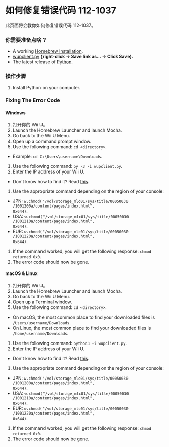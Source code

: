# 如何修复错误代码 112-1037

此页面将会教你如何修复错误代码 112-1037。

### 你需要准备点啥？

- A working [Homebrew Installation](introduction).
- [wupclient.py](https://raw.githubusercontent.com/Elpunical/mocha/master/ios_mcp/wupclient.py) **(right-click -> Save link as... -> Click Save).**
- The latest release of [Python](https://www.python.org/downloads/).

### 操作步骤

1. Install Python on your computer.

### Fixing The Error Code

<!-- tabs:start -->

#### **Windows**

1. 打开你的 Wii U。
1. Launch the Homebrew Launcher and launch Mocha.
1. Go back to the Wii U Menu.
1. Open up a command prompt window.
1. Use the following command: `cd <directory>`.
  - Example: <code>cd C:\Users\username<wbr>\Downloads</code>.
1. Use the following command: `py -3 -i wupclient.py`.
1. Enter the IP address of your Wii U.
 - Don't know how to find it? Read [this](find-wiiu-ip-address).
1. Use the appropriate command depending on the region of your console:
 - JPN: <code>w.chmod("/vol<wbr>/storage_mlc01<wbr>/sys/title/00050030<wbr>/1001200a/content<wbr>/pages<wbr>/index.html", 0x644)</code>.
 - USA: <code>w.chmod("/vol<wbr>/storage_mlc01<wbr>/sys/title/00050030<wbr>/1001210a/content<wbr>/pages<wbr>/index.html", 0x644)</code>.
 - EUR: <code>w.chmod("/vol<wbr>/storage_mlc01<wbr>/sys/title/00050030<wbr>/1001220a/content<wbr>/pages<wbr>/index.html", 0x644)</code>.
1. If the command worked, you will get the following response: `chmod returned 0x0`.
1. The error code should now be gone.

#### **macOS & Linux**

1. 打开你的 Wii U。
1. Launch the Homebrew Launcher and launch Mocha.
1. Go back to the Wii U Menu.
1. Open up a Terminal window.
1. Use the following command: `cd <directory>`.
 - On macOS, the most common place to find your downloaded files is <code>/Users/username<wbr>/Downloads</code>.
 - On Linux, the most common place to find your downloaded files is <code>/home/username<wbr>/Downloads</code>.
1. Use the following command: `python3 -i wupclient.py`.
1. Enter the IP address of your Wii U.
 - Don't know how to find it? Read [this](find-wiiu-ip-address).
1. Use the appropriate command depending on the region of your console:
 - JPN: <code>w.chmod("/vol<wbr>/storage_mlc01<wbr>/sys/title/00050030<wbr>/1001200a/content<wbr>/pages<wbr>/index.html", 0x644)</code>.
 - USA: <code>w.chmod("/vol<wbr>/storage_mlc01<wbr>/sys/title/00050030<wbr>/1001210a/content<wbr>/pages<wbr>/index.html", 0x644)</code>.
 - EUR: <code>w.chmod("/vol<wbr>/storage_mlc01<wbr>/sys/title/00050030<wbr>/1001220a/content<wbr>/pages<wbr>/index.html", 0x644)</code>.
1. If the command worked, you will get the following response: `chmod returned 0x0`.
1. The error code should now be gone.

<!-- tabs:end -->
